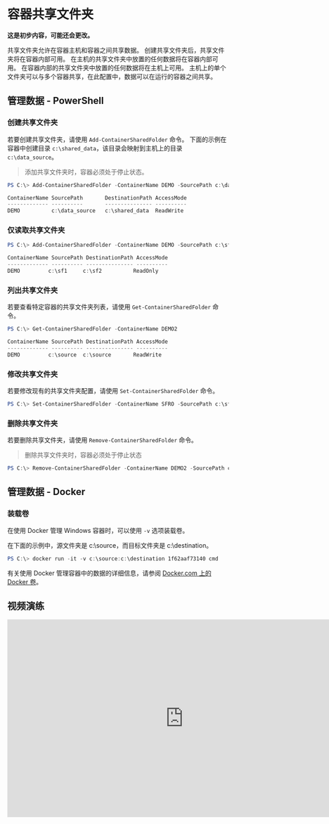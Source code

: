 



# 容器共享文件夹

**这是初步内容，可能还会更改。**

共享文件夹允许在容器主机和容器之间共享数据。 创建共享文件夹后，共享文件夹将在容器内部可用。 在主机的共享文件夹中放置的任何数据将在容器内部可用。 在容器内部的共享文件夹中放置的任何数据将在主机上可用。 主机上的单个文件夹可以与多个容器共享，在此配置中，数据可以在运行的容器之间共享。

## 管理数据 - PowerShell

### 创建共享文件夹

若要创建共享文件夹，请使用 `Add-ContainerSharedFolder` 命令。 下面的示例在容器中创建目录 `c:\shared_data`，该目录会映射到主机上的目录 `c:\data_source`。

> 添加共享文件夹时，容器必须处于停止状态。

```powershell
PS C:\> Add-ContainerSharedFolder -ContainerName DEMO -SourcePath c:\data_source -DestinationPath c:\shared_data

ContainerName SourcePath       DestinationPath AccessMode
------------- ----------       --------------- ----------
DEMO          c:\data_source   c:\shared_data  ReadWrite
```

### 仅读取共享文件夹

```powershell
PS C:\> Add-ContainerSharedFolder -ContainerName DEMO -SourcePath c:\sf1 -DestinationPath c:\sf2 -AccessMode ReadOnly

ContainerName SourcePath DestinationPath AccessMode
------------- ---------- --------------- ----------
DEMO         c:\sf1     c:\sf2          ReadOnly
```

### 列出共享文件夹

若要查看特定容器的共享文件夹列表，请使用 `Get-ContainerSharedFolder` 命令。

```powershell
PS C:\> Get-ContainerSharedFolder -ContainerName DEMO2

ContainerName SourcePath DestinationPath AccessMode
------------- ---------- --------------- ----------
DEMO         c:\source  c:\source       ReadWrite
```

### 修改共享文件夹

若要修改现有的共享文件夹配置，请使用 `Set-ContainerSharedFolder` 命令。

```powershell
PS C:\> Set-ContainerSharedFolder -ContainerName SFRO -SourcePath c:\sf1 -DestinationPath c:\sf1
```

### 删除共享文件夹

若要删除共享文件夹，请使用 `Remove-ContainerSharedFolder` 命令。

> 删除共享文件夹时，容器必须处于停止状态

```powershell
PS C:\> Remove-ContainerSharedFolder -ContainerName DEMO2 -SourcePath c:\source -DestinationPath c:\source
```
## 管理数据 - Docker

### 装载卷

在使用 Docker 管理 Windows 容器时，可以使用 `-v` 选项装载卷。

在下面的示例中，源文件夹是 c:\source，而目标文件夹是 c:\destination。

```powershell
PS C:\> docker run -it -v c:\source:c:\destination 1f62aaf73140 cmd
```

有关使用 Docker 管理容器中的数据的详细信息，请参阅 [Docker.com 上的 Docker 卷](https://docs.docker.com/userguide/dockervolumes/)。

## 视频演练

<iframe src="https://channel9.msdn.com/Blogs/containers/Container-Fundamentals--Part-3-Shared-Folders/player#ccLang=zh-cn" width="800" height="450"  allowFullScreen="true" frameBorder="0" scrolling="no"></iframe>





<!--HONumber=Feb16_HO3-->


